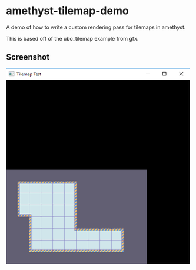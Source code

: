 # amethyst-tilemap-demo
A demo of how to write a custom rendering pass for tilemaps in amethyst.

This is based off of the ubo_tilemap example from gfx.

## Screenshot

![Amethyst TileMap Example](screenshot.PNG)